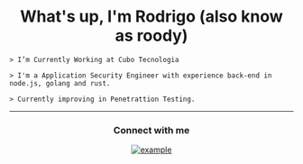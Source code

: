 <h1 align="center">What's up, I'm Rodrigo (also know as roody) </h1>


```
> I’m Currently Working at Cubo Tecnologia

> I'm a Application Security Engineer with experience back-end in node.js, golang and rust.

> Currently improving in Penetrattion Testing.
```

----

<h3 align="center">Connect with me</h3>

<div style="margin-top:10px" align="center">
  <div>
    <a  href="https://www.linkedin.com/in/rodrigojoao1/" target="_blank">
      <img src="https://img.shields.io/badge/Linked%20In-0A66C2.svg?style=for-the-badge&logo=linkedin&logoColor=white" alt="example"/>
    </a>
  </div>
</div>
